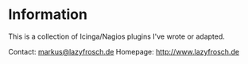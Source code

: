 # Information

This is a collection of Icinga/Nagios plugins I've wrote or adapted.

Contact: markus@lazyfrosch.de
Homepage: http://www.lazyfrosch.de

